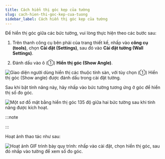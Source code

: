 ```yaml
---
title: Cách hiển thị góc kẹp của tường
slug: cach-hien-thi-goc-kep-cua-tuong
sidebar_label: Cách hiển thị góc kẹp của tường
---
```


Để hiển thị góc giữa các bức tường, vui lòng thực hiện theo các bước sau:

1. Trên thanh công cụ bên phải của trang thiết kế, nhấp vào **công cụ (tools)**, chọn **Cài đặt (Settings)**, sau đó vào **Cài đặt tường (Wall Settings)**.

2. Đánh dấu vào ô (①) **Hiển thị góc (Show Angle)**.

![Giao diện người dùng hiển thị các thuộc tính sàn, với tùy chọn (①) Hiển thị góc (Show angle) được đánh dấu trong cài đặt tường.](https://storage.googleapis.com/jegavn_kb/images/5f66e7d4-b962-4a12-bb29-71a728739764.png)

Sau khi bật tính năng này, hãy nhấp vào bức tường tương ứng ở góc để hiển thị số đo góc.

![Một sơ đồ mặt bằng hiển thị góc 135 độ giữa hai bức tường sau khi tính năng được kích hoạt.](https://storage.googleapis.com/jegavn_kb/images/2ad097db-2d89-4bb5-98e1-daaa9e4e2b1a.png)

:::note



:::

Hoạt ảnh thao tác như sau:

![Hoạt ảnh GIF trình bày quy trình: nhấp vào cài đặt, chọn hiển thị góc, sau đó nhấp vào tường để xem số đo góc.](https://storage.googleapis.com/jegavn_kb/images/b7edc2b6-7b07-49d8-8e11-915e918547c9.gif)